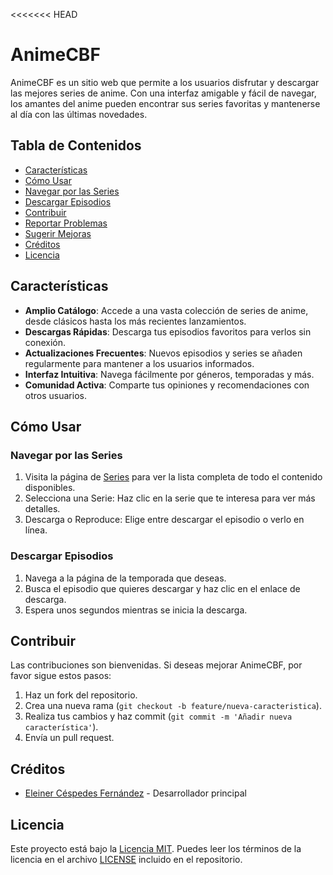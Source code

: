 <<<<<<< HEAD
# AnimeCBF

AnimeCBF es un sitio web que permite a los usuarios disfrutar y descargar las mejores series de anime. Con una interfaz amigable y fácil de navegar, los amantes del anime pueden encontrar sus series favoritas y mantenerse al día con las últimas novedades.

## Tabla de Contenidos
- [Características](#características)
- [Cómo Usar](#cómo-usar)
- [Navegar por las Series](#navegar-por-las-series)
- [Descargar Episodios](#descargar-episodios)
- [Contribuir](#contribuir)
- [Reportar Problemas](#reportar-problemas)
- [Sugerir Mejoras](#sugerir-mejoras)
- [Créditos](#créditos)
- [Licencia](#licencia)

## Características
- **Amplio Catálogo**: Accede a una vasta colección de series de anime, desde clásicos hasta los más recientes lanzamientos.
- **Descargas Rápidas**: Descarga tus episodios favoritos para verlos sin conexión.
- **Actualizaciones Frecuentes**: Nuevos episodios y series se añaden regularmente para mantener a los usuarios informados.
- **Interfaz Intuitiva**: Navega fácilmente por géneros, temporadas y más.
- **Comunidad Activa**: Comparte tus opiniones y recomendaciones con otros usuarios.


## Cómo Usar

### Navegar por las Series
1. Visita la página de [Series](https://ains9803.github.io/ainmecbf/index.html) para ver la lista completa de todo el contenido disponibles.
2. Selecciona una Serie: Haz clic en la serie que te interesa para ver más detalles.
3. Descarga o Reproduce: Elige entre descargar el episodio o verlo en línea.


### Descargar Episodios
1. Navega a la página de la temporada que deseas.
2. Busca el episodio que quieres descargar y haz clic en el enlace de descarga.
3. Espera unos segundos mientras se inicia la descarga.

## Contribuir

Las contribuciones son bienvenidas. Si deseas mejorar AnimeCBF, por favor sigue estos pasos:

1. Haz un fork del repositorio.
2. Crea una nueva rama (`git checkout -b feature/nueva-caracteristica`).
3. Realiza tus cambios y haz commit (`git commit -m 'Añadir nueva característica'`).
4. Envía un pull request.

## Créditos
- [Eleiner Céspedes Fernández](https://github.com/Ains9803) - Desarrollador principal


## Licencia
Este proyecto está bajo la [Licencia MIT](LICENSE). Puedes leer los términos de la licencia en el archivo [LICENSE](LICENSE) incluido en el repositorio.
